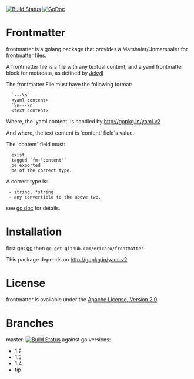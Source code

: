 [![Build Status](https://travis-ci.org/ericaro/frontmatter.png?branch=master)](https://travis-ci.org/ericaro/ringbuffer) [![GoDoc](https://godoc.org/github.com/ericaro/frontmatter?status.svg)](https://godoc.org/github.com/ericaro/frontmatter)

# Frontmatter 

frontmatter is a golang package that provides a Marshaler/Unmarshaler for frontmatter files.

 A frontmatter file is a file with any textual content, and a yaml frontmatter block for metadata,
 as defined by [Jekyll](http://jekyllrb.com/docs/frontmatter/)

 The frontmatter File must have the following format:

      `---\n`
      <yaml content>
      `\n---\n`
      <text content>

 Where, the 'yaml content' is handled by http://gopkg.in/yaml.v2

 And where, the text content is 'content' field's value.

 The 'content' field must:

      exist
      tagged `fm:"content"`
      be exported
      be of the correct type.

 A correct type is:

     - string, *string
     - any convertible to the above two.

 see [go doc](https://godoc.org/github.com/ericaro/frontmatter) for details.

# Installation

first get [go](http://golang.org)
then `go get github.com/ericaro/frontmatter`

This package depends on http://gopkg.in/yaml.v2

# License

frontmatter is available under the [Apache License, Version 2.0](http://www.apache.org/licenses/LICENSE-2.0.html).


# Branches


master: [![Build Status](https://travis-ci.org/ericaro/frontmatter.png?branch=master)](https://travis-ci.org/ericaro/frontmatter) against go versions:

  - 1.2
  - 1.3
  - 1.4
  - tip
